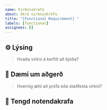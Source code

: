 ```yaml
---
name: Virkniskrafa
about: Skrá virkniskröfu
title: "[Functional Requirement] "
labels: [functional]
assignees: []
---
```


## ⚙️ Lýsing
> Hvaða virkni á kerfið að bjóða?

## 🧪 Dæmi um aðgerð
> Hvernig ætti að prófa eða staðfesta virkni?

## 🔗 Tengd notendakrafa
